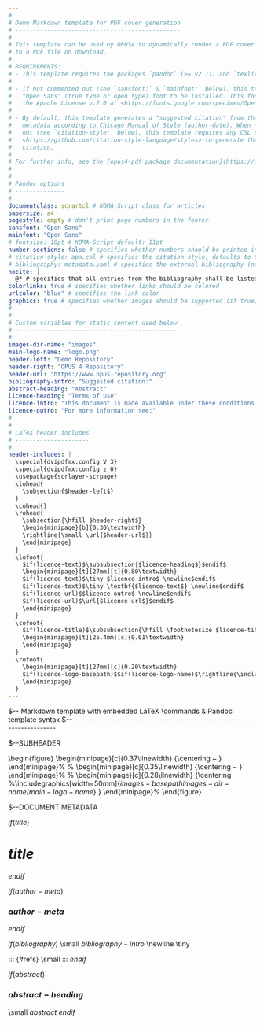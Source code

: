 ```yaml
---
# 
# Demo Markdown template for PDF cover generation
# -----------------------------------------------
#   
# This template can be used by OPUS4 to dynamically render a PDF cover which can be prepended
# to a PDF file on download.
# 
# REQUIREMENTS:
# - This template requires the packages `pandoc` (>= v2.11) and `texlive-xetex` to be installed.
#   
# - If not commented out (see `sansfont:` & `mainfont:` below), this template requires the
#   "Open Sans" (true type or open type) font to be installed. This font is available under
#   the Apache License v.2.0 at <https://fonts.google.com/specimen/Open+Sans>.
#   
# - By default, this template generates a "suggested citation" from the document's
#   metadata according to Chicago Manual of Style (author-date). When not commented
#   out (see `citation-style:` below), this template requires any CSL style from
#   <https://github.com/citation-style-language/styles> to generate the formatted
#   citation.
# 
# For further info, see the [opus4-pdf package documentation](https://github.com/OPUS4/opus4-pdf/).
# 
# 
# Pandoc options
# --------------
# 
documentclass: scrartcl # KOMA-Script class for articles
papersize: a4
pagestyle: empty # don't print page numbers in the footer
sansfont: "Open Sans"
mainfont: "Open Sans"
# fontsize: 10pt # KOMA-Script default: 11pt
number-sections: false # specifies whether numbers should be printed in front of headings
# citation-style: apa.csl # specifies the citation style; defaults to Chicago Manual of Style author-date if commented out
# bibliography: metadata.yaml # specifies the external bibliography (not used since OPUS provides it dynamically); supported formats: BibLaTeX (.bib), BibTeX (.bibtex), CSL JSON (.json), CSL YAML (.yaml)
nocite: |
  @* # specifies that all entries from the bibliography shall be listed
colorlinks: true # specifies whether links should be colored
urlcolor: "blue" # specifies the link color
graphics: true # specifies whether images should be supported (if true, this will insert `\usepackage{graphicx}` in the header includes)
# 
# 
# Custom variables for static content used below
# ----------------------------------------------
# 
images-dir-name: "images"
main-logo-name: "logo.png"
header-left: "Demo Repository"
header-right: "OPUS 4 Repository"
header-url: "https://www.opus-repository.org"
bibliography-intro: "Suggested citation:"
abstract-heading: "Abstract"
licence-heading: "Terms of use"
licence-intro: "This document is made available under these conditions:"
licence-outro: "For more information see:"
# 
# 
# LaTeX header includes
# ---------------------
# 
header-includes: |
  \special{dvipdfmx:config V 3}
  \special{dvipdfmx:config z 0}
  \usepackage{scrlayer-scrpage}
  \lohead{
    \subsection{$header-left$}
  }
  \cohead{}
  \rohead{
    \subsection{\hfill $header-right$}
    \begin{minipage}[b]{0.30\textwidth}
    \rightline{\small \url{$header-url$}}
    \end{minipage}
  }
  \lofoot{
    $if(licence-text)$\subsubsection{$licence-heading$}$endif$
    \begin{minipage}[t][27mm][t]{0.80\textwidth}
    $if(licence-text)$\tiny $licence-intro$ \newline$endif$
    $if(licence-text)$\tiny \textbf{$licence-text$} \newline$endif$
    $if(licence-url)$$licence-outro$ \newline$endif$
    $if(licence-url)$\url{$licence-url$}$endif$
    \end{minipage}
  }
  \cofoot{
    $if(licence-title)$\subsubsection{\hfill \footnotesize $licence-title$ ~}$endif$
    \begin{minipage}[t][25.4mm][c]{0.01\textwidth}
    \end{minipage}
  }
  \rofoot{
    \begin{minipage}[t][27mm][c]{0.20\textwidth}
    $if(licence-logo-basepath)$$if(licence-logo-name)$\rightline{\includegraphics[width=27mm]{$licence-logo-basepath$$licence-logo-name$}}$endif$$endif$
    \end{minipage}
  }
---
```



$-- Markdown template with embedded LaTeX \commands & Pandoc template syntax
$-- ------------------------------------------------------------------------

$--SUBHEADER

\begin{figure}
\begin{minipage}[c]{0.37\linewidth}
{\centering 
~
}
\end{minipage}%
%
\begin{minipage}[c]{0.35\linewidth}
{\centering 
~
}
\end{minipage}%
%
\begin{minipage}[c]{0.28\linewidth}
{\centering 
%\includegraphics[width=50mm]{$images-basepath$$images-dir-name$/$main-logo-name$}
}
\end{minipage}%
\end{figure}


$--DOCUMENT METADATA

$if(title)$
# $title$
$endif$


$if(author-meta)$
### $author-meta$
$endif$


$if(bibliography)$
\small $bibliography-intro$ \newline \tiny

::: {#refs}
\small 
:::
$endif$


$if(abstract)$
### $abstract-heading$

\small $abstract$
$endif$
